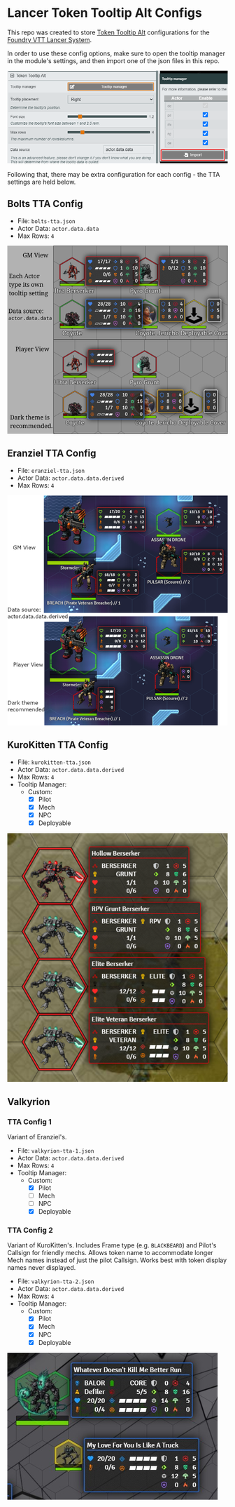 # Lancer Token Tooltip Alt Configs

This repo was created to store [Token Tooltip Alt](https://foundryvtt.com/packages/token-tooltip-alt) configurations for the [Foundry VTT Lancer System](https://foundryvtt.com/packages/lancer).

In order to use these config options, make sure to open the tooltip manager in the module's settings, and then import one of the json files in this repo.

![Token Tooltip Alt json Import Example](jsonImport.png)

Following that, there may be extra configuration for each config - the TTA settings are held below.

## Bolts TTA Config

- File: `bolts-tta.json`
- Actor Data: `actor.data.data`
- Max Rows: `4`  

![Bolts TTA Preview](bolts-preview.png)

## Eranziel TTA Config

- File: `eranziel-tta.json`
- Actor Data: `actor.data.data.derived`
- Max Rows: `4`

![Eranziel TTA Preview](eranziel-preview.png)

## KuroKitten TTA Config

- File: `kurokitten-tta.json`
- Actor Data: `actor.data.data.derived`
- Max Rows: `4`
- Tooltip Manager:
  - Custom:
    - [x] Pilot
    - [x] Mech
    - [x] NPC
    - [x] Deployable

![KuroKitten TTA Preview](kurokitten-preview.png)

## Valkyrion
### TTA Config 1
Variant of Eranziel's.
- File: `valkyrion-tta-1.json`
- Actor Data: `actor.data.data.derived`
- Max Rows: `4`
- Tooltip Manager:
  - Custom:
    - [x] Pilot
    - [ ] Mech
    - [ ] NPC
    - [x] Deployable

### TTA Config 2
Variant of KuroKitten's.  Includes Frame type (e.g. `BLACKBEARD`) and Pilot's Callsign for friendly mechs.  Allows token name to accommodate longer Mech names instead of just the pilot Callsign.  Works best with token display names never displayed.
- File: `valkyrion-tta-2.json`
- Actor Data: `actor.data.data.derived`
- Max Rows: `4`
- Tooltip Manager:
  - Custom:
    - [x] Pilot
    - [x] Mech
    - [x] NPC
    - [x] Deployable

![Valkyrion TTA 2 Preview](valkyrion-2-preview.png)
